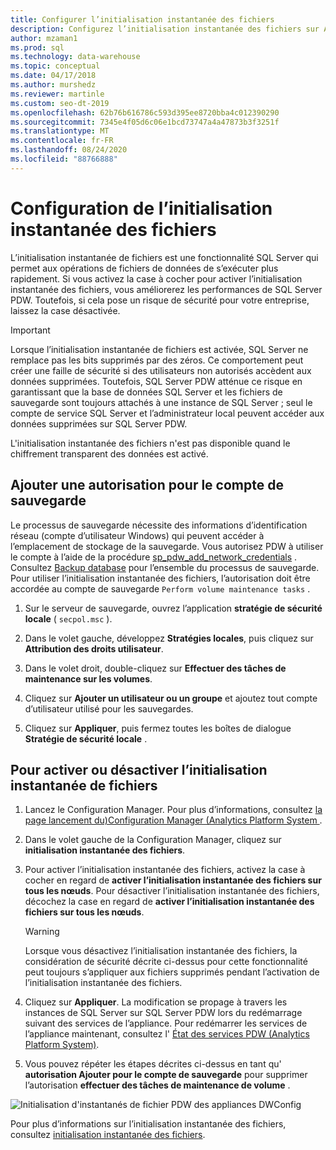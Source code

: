 ```yaml
---
title: Configurer l’initialisation instantanée des fichiers
description: Configurez l’initialisation instantanée des fichiers sur Analytics Platform System. L’initialisation instantanée de fichiers est une fonctionnalité SQL Server qui permet aux opérations de fichiers de données de s’exécuter plus rapidement.
author: mzaman1
ms.prod: sql
ms.technology: data-warehouse
ms.topic: conceptual
ms.date: 04/17/2018
ms.author: murshedz
ms.reviewer: martinle
ms.custom: seo-dt-2019
ms.openlocfilehash: 62b76b616786c593d395ee8720bba4c012390290
ms.sourcegitcommit: 7345e4f05d6c06e1bcd73747a4a47873b3f3251f
ms.translationtype: MT
ms.contentlocale: fr-FR
ms.lasthandoff: 08/24/2020
ms.locfileid: "88766888"
---
```

# <a name="instant-file-initialization-configuration"></a>Configuration de l’initialisation instantanée des fichiers
L’initialisation instantanée de fichiers est une fonctionnalité SQL Server qui permet aux opérations de fichiers de données de s’exécuter plus rapidement. Si vous activez la case à cocher pour activer l’initialisation instantanée des fichiers, vous améliorerez les performances de SQL Server PDW. Toutefois, si cela pose un risque de sécurité pour votre entreprise, laissez la case désactivée.  
  
> [!IMPORTANT]  
> Lorsque l’initialisation instantanée de fichiers est activée, SQL Server ne remplace pas les bits supprimés par des zéros.  Ce comportement peut créer une faille de sécurité si des utilisateurs non autorisés accèdent aux données supprimées. Toutefois, SQL Server PDW atténue ce risque en garantissant que la base de données SQL Server et les fichiers de sauvegarde sont toujours attachés à une instance de SQL Server ; seul le compte de service SQL Server et l’administrateur local peuvent accéder aux données supprimées sur SQL Server PDW.  
  
L'initialisation instantanée des fichiers n'est pas disponible quand le chiffrement transparent des données est activé.  
  
## <a name="add-permission-for-the-backup-account"></a>Ajouter une autorisation pour le compte de sauvegarde  
Le processus de sauvegarde nécessite des informations d’identification réseau (compte d’utilisateur Windows) qui peuvent accéder à l’emplacement de stockage de la sauvegarde. Vous autorisez PDW à utiliser le compte à l’aide de la procédure [sp_pdw_add_network_credentials](../relational-databases/system-stored-procedures/sp-pdw-add-network-credentials-sql-data-warehouse.md) . Consultez [Backup database](../t-sql/statements/backup-transact-sql.md?view=sql-server-ver15) pour l’ensemble du processus de sauvegarde. Pour utiliser l’initialisation instantanée des fichiers, l’autorisation doit être accordée au compte de sauvegarde `Perform volume maintenance tasks` .  
  
1.  Sur le serveur de sauvegarde, ouvrez l’application **stratégie de sécurité locale** ( `secpol.msc` ).  
  
2.  Dans le volet gauche, développez **Stratégies locales**, puis cliquez sur **Attribution des droits utilisateur**.  
  
3.  Dans le volet droit, double-cliquez sur **Effectuer des tâches de maintenance sur les volumes**.  
  
4.  Cliquez sur **Ajouter un utilisateur ou un groupe** et ajoutez tout compte d’utilisateur utilisé pour les sauvegardes.  
  
5.  Cliquez sur **Appliquer**, puis fermez toutes les boîtes de dialogue **Stratégie de sécurité locale** .  
  
## <a name="to-turn-instant-file-initialization-on-or-off"></a>Pour activer ou désactiver l’initialisation instantanée de fichiers  
  
1.  Lancez le Configuration Manager. Pour plus d’informations, consultez [la page lancement du&#41;Configuration Manager &#40;Analytics Platform System ](launch-the-configuration-manager.md).  
  
2.  Dans le volet gauche de la Configuration Manager, cliquez sur **initialisation instantanée des fichiers**.  
  
3.  Pour activer l’initialisation instantanée des fichiers, activez la case à cocher en regard de **activer l’initialisation instantanée des fichiers sur tous les nœuds**. Pour désactiver l’initialisation instantanée des fichiers, décochez la case en regard de **activer l’initialisation instantanée des fichiers sur tous les nœuds**.  
  
    > [!WARNING]  
    > Lorsque vous désactivez l’initialisation instantanée des fichiers, la considération de sécurité décrite ci-dessus pour cette fonctionnalité peut toujours s’appliquer aux fichiers supprimés pendant l’activation de l’initialisation instantanée des fichiers.  
  
4.  Cliquez sur **Appliquer**. La modification se propage à travers les instances de SQL Server sur SQL Server PDW lors du redémarrage suivant des services de l’appliance. Pour redémarrer les services de l’appliance maintenant, consultez l' [État des services PDW &#40;Analytics Platform System&#41;](pdw-services-status.md).  
  
5.  Vous pouvez répéter les étapes décrites ci-dessus en tant qu' **autorisation Ajouter pour le compte de sauvegarde** pour supprimer l’autorisation **effectuer des tâches de maintenance de volume** .  
  
![Initialisation d'instantanés de fichier PDW des appliances DWConfig](./media/instant-file-initialization-configuration/SQL_Server_PDW_DWConfig_ApplPDWInstant.png "SQL_Server_PDW_DWConfig_ApplPDWInstant")  
  
Pour plus d’informations sur l’initialisation instantanée des fichiers, consultez [initialisation instantanée des fichiers](/previous-versions/sql/sql-server-2008-r2/ms175935(v=sql.105)).  
